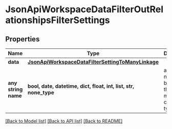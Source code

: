 # JsonApiWorkspaceDataFilterOutRelationshipsFilterSettings


## Properties
Name | Type | Description | Notes
------------ | ------------- | ------------- | -------------
**data** | [**JsonApiWorkspaceDataFilterSettingToManyLinkage**](JsonApiWorkspaceDataFilterSettingToManyLinkage.md) |  | 
**any string name** | **bool, date, datetime, dict, float, int, list, str, none_type** | any string name can be used but the value must be the correct type | [optional]

[[Back to Model list]](../README.md#documentation-for-models) [[Back to API list]](../README.md#documentation-for-api-endpoints) [[Back to README]](../README.md)


